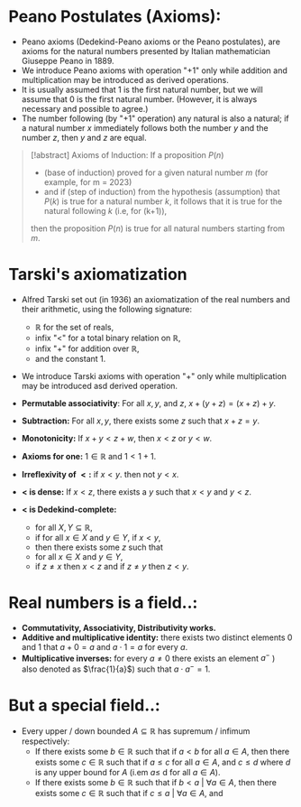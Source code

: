 # Peano Postulates (Axioms):
- Peano axioms (Dedekind-Peano axioms or the Peano postulates), are axioms for the natural numbers presented by Italian mathematician Giuseppe Peano  in 1889.
- We introduce Peano axioms with operation "+1" only while addition and multiplication may be introduced as derived operations.
- It is usually assumed that 1 is the first natural number, but we will assume that 0 is the first natural number. (However, it is always necessary and possible to agree.)
- The number following (by "+1" operation) any natural is also a natural; if a natural number $x$ immediately follows both the number $y$ and the number $z$, then $y$ and $z$ are equal.
  
> [!abstract] Axioms of Induction: 
  If a proposition $P(n)$
  >- (base of induction) proved for a given natural number $m$ (for example, for m = 2023)
  >- and if (step of induction) from the hypothesis (assumption) that $P(k)$ is true for a natural number $k$, it follows that it is true for the natural following $k$ (i.e, for (k+1)),
>
>then the proposition $P(n)$ is true for all natural numbers starting from $m$.

# Tarski's axiomatization
- Alfred Tarski set out (in 1936) an axiomatization of the real numbers and their arithmetic, using the following signature:
	- $\mathbb{R}$ for the set of reals,
	- infix "<" for a total binary relation on $\mathbb{R}$,
	- infix "+" for addition over $\mathbb{R}$,
	- and the constant $1$.
- We introduce Tarski axioms with operation "+" only while multiplication may be introduced asd derived operation.
  
- **Permutable associativity**: For all $x,y,$ and $z$, $x+(y+z)=(x+z)+y.$
- **Subtraction:** For all $x,y,$ there exists some $z$ such that $x+z=y.$
- **Monotonicity:** If $x+y<z+w$, then $x<z$ or $y<w$.
- **Axioms for one:** $1\in \mathbb{R}$ and $1<1+1$.
- **Irreflexivity of $<:$** if $x<y$. then not $y<x$.
- **$<$ is dense:** If $x<z$, there exists a $y$ such that $x<y$ and $y<z$.
- **$<$ is Dedekind-complete:**
	- for all $X,Y \subseteq \mathbb{R}$,
	- if for all $x\in X$ and $y\in Y$, if $x<y$,
	- then there exists some $z$ such that
	- for all $x\in X$ and $y \in Y$,
	- if $z\not = x$ then $x<z$ and if $z\neq y$ then $z<y$.
# Real numbers is a field..:
- **Commutativity, Associativity, Distributivity works.**
- **Additive and multiplicative identity:** there exists two distinct elements $0$ and $1$ that $a+0=a$ and $a\cdot 1 = a$ for every $a$.
- **Multiplicative inverses:** for every $a\neq 0$ there exists an element $a^{-}$ ) also denoted as $\frac{1}{a}$) such that $a\cdot a^{-}=1$.
# But a special field..:
- Every upper / down bounded $A\subseteq \mathbb{R}$ has supremum / infimum respectively:
	- If there exists some $b\in \mathbb{R}$ such that if $a < b$ for all $a\in A$, then there exists some $c\in \mathbb{R}$ such that if $a\leq c$ for all $a\in A$, and $c\leq d$ where $d$ is any upper bound for $A$ (i.em $a\leq$ d for all $a\in A$).
	- If there exists some $b\in \mathbb{R}$ such that if $b<a\ |\ \forall a\in A$, then there exists some $c\in \mathbb{R}$ such that if $c\leq a \ | \ \forall a\in A$, and 